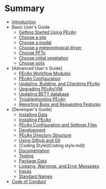 # Summary

* [Introduction](README.md)
* Basic User's Guide
   * [Getting Started Using PEcAn](users_guide/basic_users_guide/Getting-started.md)
   * [Choose a site](users_guide/basic_users_guide/Choose-a-site.md)
   * [Choose a model](users_guide/basic_users_guide/Choose-a-model.md)
   * [Choose a meteorological driver](users_guide/basic_users_guide/Choosing-meteorology.md)
   * [Choose PFTs](users_guide/basic_users_guide/Choosing-PFTs.md)
   * [Choose initial vegetation](users_guide/basic_users_guide/Choosing-initial-vegetation.md)
   * [Choose soils](users_guide/basic_users_guide/Choosing-soils.md)
* [Advanced User's Guide]
   * [PEcAn Workflow Modules](users_guide/advanced_users_guide/Workflow-modules.md)
   * [PEcAn Configuration ](users_guide/advanced_users_guide/PEcAn-Configuration.md)
   * [Updating, Building, and Checking PEcAn](Updating-PEcAn.md)
   * [Upgrading PEcAn/VM](users_guide/advanced_users_guide/Upgrading-pecan-vm.md)
   * [Updating BETY database](users_guide/advanced_users_guide/Updating-BETY.md)
   * [Troubleshooting PEcAn](users_guide/advanced_users_guide/Troubleshooting-pecan.md)
   * [Reporting Bugs and Requesting Features](Github-issues.md)
* [Developer's Guide]
   * [Installing Data](developer_guide/Installing-PEcAn-Data.md)
   * [Installing PEcAn](developer_guide/Installing-PEcAn.md)
   * [PEcAn Configuration and Settings Files](developer_guide/Configuration-Files.md)
   * [Development](developer_guide/Development.md)
   * [PEcAn Directory Structure](developer_guide/Directory-structure.md)
   * [Using Github and Git](developer_guide/Using-Git.md)
   * [Coding Style](Coding style.md])
   * [Documentation](developer_guide/Roxygen2.md)
   * [Testing](developer_guide/Testing.md)
   * [Package Data](Package-data.md)
   * [Logging, Warnings, and Error Messages](developer_guide/Logging.md)
   * [Inputs](developer_guide/Data-Formats.md)
   * [Standard Names](developer_guide/Adding-an-Input-Converter.md)
* [Code of Conduct](Code-of-Conduct.md)
   
